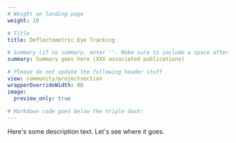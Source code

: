 ```yaml
---
# Weight on landing page
weight: 10

# Title
title: Deflectometric Eye Tracking

# Summary (if no summary, enter ''. Make sure to include a space after the colon.)
summary: Summary goes here (XXX associated publications)

# Please do not update the following header stuff
view: community/projectsection
wrapperOverrideWidth: 80
image:
  preview_only: true
  
# Markdown code goes below the triple dash:
---
```

Here's some description text. Let's see where it goes.